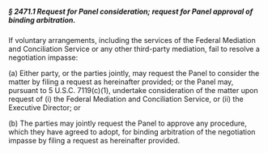 ##### § 2471.1 Request for Panel consideration; request for Panel approval of binding arbitration. #####

If voluntary arrangements, including the services of the Federal Mediation and Conciliation Service or any other third-party mediation, fail to resolve a negotiation impasse:

(a) Either party, or the parties jointly, may request the Panel to consider the matter by filing a request as hereinafter provided; or the Panel may, pursuant to 5 U.S.C. 7119(c)(1), undertake consideration of the matter upon request of (i) the Federal Mediation and Conciliation Service, or (ii) the Executive Director; or

(b) The parties may jointly request the Panel to approve any procedure, which they have agreed to adopt, for binding arbitration of the negotiation impasse by filing a request as hereinafter provided.